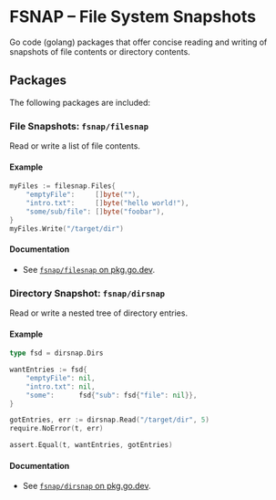 # FSNAP – File System Snapshots

Go code (golang) packages that offer concise reading and writing of snapshots of file contents or directory contents.

## Packages

The following packages are included:

### File Snapshots: `fsnap/filesnap`

Read or write a list of file contents.

#### Example

```go
myFiles := filesnap.Files{
	"emptyFile":     []byte(""),
	"intro.txt":     []byte("hello world!"),
	"some/sub/file": []byte("foobar"),
}
myFiles.Write("/target/dir")
```

#### Documentation

- See [`fsnap/filesnap` on pkg.go.dev](https://pkg.go.dev/github.com/echocrow/fsnap/filesnap).

### Directory Snapshot: `fsnap/dirsnap`

Read or write a nested tree of directory entries.

#### Example

```go
type fsd = dirsnap.Dirs

wantEntries := fsd{
	"emptyFile": nil,
	"intro.txt": nil,
	"some":      fsd{"sub": fsd{"file": nil}},
}

gotEntries, err := dirsnap.Read("/target/dir", 5)
require.NoError(t, err)

assert.Equal(t, wantEntries, gotEntries)
```

#### Documentation

- See [`fsnap/dirsnap` on pkg.go.dev](https://pkg.go.dev/github.com/echocrow/fsnap/dirsnap).
